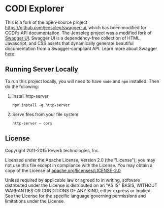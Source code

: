 # CODI Explorer

This is a fork of the open-source project https://github.com/jensoleg/swagger-ui, which has been modified for CODI's API documentation. The Jensoleg project was a modified fork of [Swagger UI](https://github.com/swagger-api/swagger-ui). Swagger UI is a dependency-free collection of HTML, Javascript, and CSS assets that dynamically generate beautiful documentation from a Swagger-compliant API. Learn more about Swagger [here](http://swagger.io).

## Running Server Locally

To run this project locally, you will need to have `node` and `npm` installed. Then do the following:

1. Install http-server 

    ```
    npm install -g http-server
    ```

2. Serve files from your file system 

    ```
    http-server — cors
    ```

## License

Copyright 2011-2015 Reverb technologies, Inc.

Licensed under the Apache License, Version 2.0 (the "License");
you may not use this file except in compliance with the License.
You may obtain a copy of the License at [apache.org/licenses/LICENSE-2.0](http://www.apache.org/licenses/LICENSE-2.0)

Unless required by applicable law or agreed to in writing, software
distributed under the License is distributed on an "AS IS" BASIS,
WITHOUT WARRANTIES OR CONDITIONS OF ANY KIND, either express or implied.
See the License for the specific language governing permissions and
limitations under the License.
